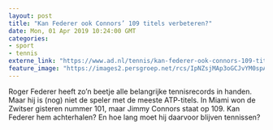 ```yaml
---
layout: post
title: "Kan Federer ook Connors’ 109 titels verbeteren?"
date: Mon, 01 Apr 2019 10:24:00 GMT
categories: 
- sport 
- tennis 
externe_link: "https://www.ad.nl/tennis/kan-federer-ook-connors-109-titels-verbeteren~acdfddb4/"
feature_image: "https://images2.persgroep.net/rcs/IpNZsjMAp3oGCJvYM0spAyvwcxQ/diocontent/144595876/_fitwidth/400/?appId=21791a8992982cd8da851550a453bd7f&quality=0.7"
---
```


Roger Federer heeft zo’n beetje alle belangrijke tennisrecords in handen. Maar hij is (nog) niet de speler met de meeste ATP-titels. In Miami won de Zwitser gisteren nummer 101, maar Jimmy Connors staat op 109. Kan Federer hem achterhalen? En hoe lang moet hij daarvoor blijven tennissen?
